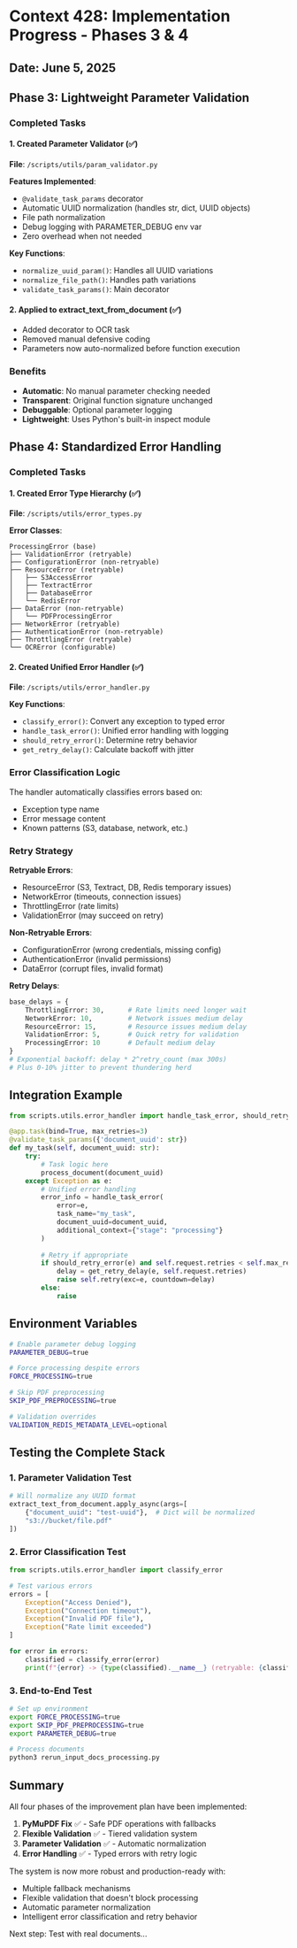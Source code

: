 # Context 428: Implementation Progress - Phases 3 & 4

## Date: June 5, 2025

## Phase 3: Lightweight Parameter Validation

### Completed Tasks

#### 1. Created Parameter Validator (✅)
**File**: `/scripts/utils/param_validator.py`

**Features Implemented**:
- `@validate_task_params` decorator
- Automatic UUID normalization (handles str, dict, UUID objects)
- File path normalization
- Debug logging with PARAMETER_DEBUG env var
- Zero overhead when not needed

**Key Functions**:
- `normalize_uuid_param()`: Handles all UUID variations
- `normalize_file_path()`: Handles path variations
- `validate_task_params()`: Main decorator

#### 2. Applied to extract_text_from_document (✅)
- Added decorator to OCR task
- Removed manual defensive coding
- Parameters now auto-normalized before function execution

### Benefits
- **Automatic**: No manual parameter checking needed
- **Transparent**: Original function signature unchanged
- **Debuggable**: Optional parameter logging
- **Lightweight**: Uses Python's built-in inspect module

## Phase 4: Standardized Error Handling

### Completed Tasks

#### 1. Created Error Type Hierarchy (✅)
**File**: `/scripts/utils/error_types.py`

**Error Classes**:
```
ProcessingError (base)
├── ValidationError (retryable)
├── ConfigurationError (non-retryable)
├── ResourceError (retryable)
│   ├── S3AccessError
│   ├── TextractError
│   ├── DatabaseError
│   └── RedisError
├── DataError (non-retryable)
│   └── PDFProcessingError
├── NetworkError (retryable)
├── AuthenticationError (non-retryable)
├── ThrottlingError (retryable)
└── OCRError (configurable)
```

#### 2. Created Unified Error Handler (✅)
**File**: `/scripts/utils/error_handler.py`

**Key Functions**:
- `classify_error()`: Convert any exception to typed error
- `handle_task_error()`: Unified error handling with logging
- `should_retry_error()`: Determine retry behavior
- `get_retry_delay()`: Calculate backoff with jitter

### Error Classification Logic

The handler automatically classifies errors based on:
- Exception type name
- Error message content
- Known patterns (S3, database, network, etc.)

### Retry Strategy

**Retryable Errors**:
- ResourceError (S3, Textract, DB, Redis temporary issues)
- NetworkError (timeouts, connection issues)
- ThrottlingError (rate limits)
- ValidationError (may succeed on retry)

**Non-Retryable Errors**:
- ConfigurationError (wrong credentials, missing config)
- AuthenticationError (invalid permissions)
- DataError (corrupt files, invalid format)

**Retry Delays**:
```python
base_delays = {
    ThrottlingError: 30,      # Rate limits need longer wait
    NetworkError: 10,         # Network issues medium delay
    ResourceError: 15,        # Resource issues medium delay
    ValidationError: 5,       # Quick retry for validation
    ProcessingError: 10       # Default medium delay
}
# Exponential backoff: delay * 2^retry_count (max 300s)
# Plus 0-10% jitter to prevent thundering herd
```

## Integration Example

```python
from scripts.utils.error_handler import handle_task_error, should_retry_error

@app.task(bind=True, max_retries=3)
@validate_task_params({'document_uuid': str})
def my_task(self, document_uuid: str):
    try:
        # Task logic here
        process_document(document_uuid)
    except Exception as e:
        # Unified error handling
        error_info = handle_task_error(
            error=e,
            task_name="my_task",
            document_uuid=document_uuid,
            additional_context={"stage": "processing"}
        )
        
        # Retry if appropriate
        if should_retry_error(e) and self.request.retries < self.max_retries:
            delay = get_retry_delay(e, self.request.retries)
            raise self.retry(exc=e, countdown=delay)
        else:
            raise
```

## Environment Variables

```bash
# Enable parameter debug logging
PARAMETER_DEBUG=true

# Force processing despite errors
FORCE_PROCESSING=true

# Skip PDF preprocessing
SKIP_PDF_PREPROCESSING=true

# Validation overrides
VALIDATION_REDIS_METADATA_LEVEL=optional
```

## Testing the Complete Stack

### 1. Parameter Validation Test
```python
# Will normalize any UUID format
extract_text_from_document.apply_async(args=[
    {"document_uuid": "test-uuid"},  # Dict will be normalized
    "s3://bucket/file.pdf"
])
```

### 2. Error Classification Test
```python
from scripts.utils.error_handler import classify_error

# Test various errors
errors = [
    Exception("Access Denied"),
    Exception("Connection timeout"),
    Exception("Invalid PDF file"),
    Exception("Rate limit exceeded")
]

for error in errors:
    classified = classify_error(error)
    print(f"{error} -> {type(classified).__name__} (retryable: {classified.retryable})")
```

### 3. End-to-End Test
```bash
# Set up environment
export FORCE_PROCESSING=true
export SKIP_PDF_PREPROCESSING=true
export PARAMETER_DEBUG=true

# Process documents
python3 rerun_input_docs_processing.py
```

## Summary

All four phases of the improvement plan have been implemented:

1. **PyMuPDF Fix** ✅ - Safe PDF operations with fallbacks
2. **Flexible Validation** ✅ - Tiered validation system
3. **Parameter Validation** ✅ - Automatic normalization
4. **Error Handling** ✅ - Typed errors with retry logic

The system is now more robust and production-ready with:
- Multiple fallback mechanisms
- Flexible validation that doesn't block processing
- Automatic parameter normalization
- Intelligent error classification and retry behavior

Next step: Test with real documents...